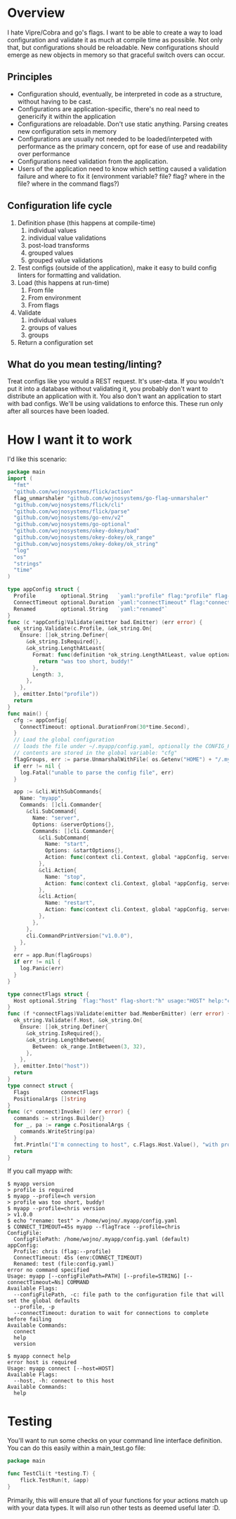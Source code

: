 # Overview

I hate Vipre/Cobra and go's flags. I want to be able to create a way to load configuration and validate it as much at compile time as possible. Not only that, but configurations should be reloadable. New configurations should emerge as new objects in memory so that graceful switch overs can occur.

## Principles

* Configuration should, eventually, be interpreted in code as a structure, without having to be cast.
* Configurations are application-specific, there's no real need to genericify it within the application
* Configurations are reloadable. Don't use static anything. Parsing creates new configuration sets in memory
* Configurations are usually not needed to be loaded/interpeted with performance as the primary concern, opt for ease of use and readability over performance
* Configurations need validation from the application.
* Users of the application need to know which setting caused a validation failure and where to fix it (environment variable? file? flag? where in the file? where in the command flags?)

## Configuration life cycle

1. Definition phase (this happens at compile-time)
   1. individual values
   1. individual value validations
   1. post-load transforms
   1. grouped values
   1. grouped value validations
1. Test configs (outside of the application), make it easy to build config linters for formatting and validation.
1. Load (this happens at run-time)
   1. From file
   1. From environment
   1. From flags
1. Validate
   1. individual values
   1. groups of values
   1. groups
1. Return a configuration set

## What do you mean testing/linting?

Treat configs like you would a REST request. It's user-data. If you wouldn't put it into a database without validating it, you probably don't want to distribute an application with it. You also don't want an application to start with bad configs. We'll be using validations to enforce this. These run only after all sources have been loaded.

# How I want it to work

I'd like this scenario:

```go
package main
import (
  "fmt"
  "github.com/wojnosystems/flick/action"
  flag_unmarshaler "github.com/wojnosystems/go-flag-unmarshaler"
  "github.com/wojnosystems/flick/cli"
  "github.com/wojnosystems/flick/parse"
  "github.com/wojnosystems/go-env/v2"
  "github.com/wojnosystems/go-optional"
  "github.com/wojnosystems/okey-dokey/bad"
  "github.com/wojnosystems/okey-dokey/ok_range"
  "github.com/wojnosystems/okey-dokey/ok_string"
  "log"
  "os"
  "strings"
  "time"
)

type appConfig struct {
  Profile        optional.String   `yaml:"profile" flag:"profile" flag-short:"p" env:"PROFILE"`
  ConnectTimeout optional.Duration `yaml:"connectTimeout" flag:"connectTimeout" env:"CONNECT_TIMEOUT" usage:"Ns" help:"duration to wait for connections to complete before failing"`
  Renamed        optional.String   `yaml:"renamed"`
}
func (c *appConfig)Validate(emitter bad.Emitter) (err error) {
  ok_string.Validate(c.Profile, &ok_string.On{
    Ensure: []ok_string.Definer{
      &ok_string.IsRequired{},
      &ok_string.LengthAtLeast{
        Format: func(definition *ok_string.LengthAtLeast, value optional.String) string {
          return "was too short, buddy!"
        },
        Length: 3,
      },
    },
  }, emitter.Into("profile"))
  return
}
func main() {
  cfg := appConfig{
    ConnectTimeout: optional.DurationFrom(30*time.Second),
  }
  // Load the global configuration
  // loads the file under ~/.myapp/config.yaml, optionally the CONFIG_FILE_PATH env var, or optionally overridden with --config-file-path= flag
  // contents are stored in the global variable: "cfg"
  flagGroups, err := parse.UnmarshalWithFile( os.Getenv("HOME") + "/.myapp/config.yaml", parse.Yaml(), os.Args[1:], &cfg )
  if err != nil {
    log.Fatal("unable to parse the config file", err)
  }

  app := &cli.WithSubCommands{
    Name: "myapp",
    Commands: []cli.Commander{
      &cli.SubCommand{
        Name: "server",
        Options: &serverOptions{},
        Commands: []cli.Commander{
          &cli.SubCommand{
            Name: "start",
            Options: &startOptions{},
            Action: func(context cli.Context, global *appConfig, server *serverOptions, start *startOptions){},
          },
          &cli.Action{
            Name: "stop",
            Action: func(context cli.Context, global *appConfig, serverAddr *serverOptions){},
          },
          &cli.Action{
            Name: "restart",
            Action: func(context cli.Context, global *appConfig, serverAddr *serverOptions){},
          },
        },
      },
      cli.CommandPrintVersion("v1.0.0"),
    },
  }
  err = app.Run(flagGroups)
  if err != nil {
    log.Panic(err)
  }
}

type connectFlags struct {
  Host optional.String `flag:"host" flag-short:"h" usage:"HOST" help:"connect to this host"`
}
func (f *connectFlags)Validate(emitter bad.MemberEmitter) (err error) {
  ok_string.Validate(f.Host, &ok_string.On{
    Ensure: []ok_string.Definer{
      &ok_string.IsRequired{},
      &ok_string.LengthBetween{
        Between: ok_range.IntBetween(3, 32),
      },
    },
  }, emitter.Into("host"))
  return
}
type connect struct {
  Flags          connectFlags
  PositionalArgs []string
}
func (c* connect)Invoke() (err error) {
  commands := strings.Builder{}
  for _, pa := range c.PositionalArgs {
    commands.WriteString(pa)
  }
  fmt.Println("I'm connecting to host", c.Flags.Host.Value(), "with profile", cfg.Profile.Value(), "with commands:", commands.String())
  return
}
```

If you call myapp with:

```shell script
$ myapp version
> profile is required
$ myapp --profile=ch version
> profile was too short, buddy!
$ myapp --profile=chris version
> v1.0.0
$ echo "rename: test" > /home/wojno/.myapp/config.yaml
$ CONNECT_TIMEOUT=45s myapp --flagTrace --profile=chris
ConfigFile:
  ConfigFilePath: /home/wojno/.myapp/config.yaml (default)
appConfig:
  Profile: chris (flag:--profile)
  ConnectTimeout: 45s (env:CONNECT_TIMEOUT)
  Renamed: test (file:config.yaml)
error no command specified
Usage: myapp [--configFilePath=PATH] [--profile=STRING] [--connectTimeout=Ns] COMMAND
Available Flags:
  --configFilePath, -c: file path to the configuration file that will set the global defaults
  --profile, -p
  --connectTimeout: duration to wait for connections to complete before failing
Available Commands:
  connect
  help
  version

$ myapp connect help
error host is required
Usage: myapp connect [--host=HOST]
Available Flags:
  --host, -h: connect to this host
Available Commands:
  help

```

# Testing

You'll want to run some checks on your command line interface definition. You can do this easily within a main_test.go file:

```go
package main

func TestCli(t *testing.T) {
	flick.TestRun(t, &app)
}
```

Primarily, this will ensure that all of your functions for your actions match up with your data types. It will also run other tests as deemed useful later :D.

